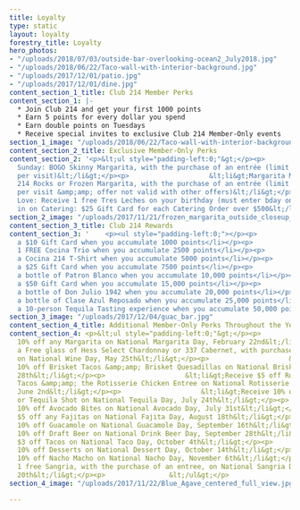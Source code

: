 ```yaml
---
title: Loyalty
type: static
layout: loyalty
forestry_title: Loyalty
hero_photos:
- "/uploads/2018/07/03/outside-bar-overlooking-ocean2_July2018.jpg"
- "/uploads/2018/06/22/Taco-wall-with-interior-background.jpg"
- "/uploads/2017/12/01/patio.jpg"
- "/uploads/2017/12/01/dine.jpg"
content_section_1_title: Club 214 Member Perks
content_section_1: |-
  * Join Club 214 and get your first 1000 points
  * Earn 5 points for every dollar you spend
  * Earn double points on Tuesdays
  * Receive special invites to exclusive Club 214 Member-Only events
section_1_image: "/uploads/2018/06/22/Taco-wall-with-interior-background.jpg"
content_section_2_title: Exclusive Member-Only Perks
content_section_2: '<p>&lt;ul style="padding-left:0;"&gt;</p><p>                    &lt;li&gt;Skinny
  Sunday: BOGO Skinny Margarita, with the purchase of an entrée (limit 1 per person,
  per visit)&lt;/li&gt;</p><p>                    &lt;li&gt;Margarita Monday: 1 Free
  214 Rocks or Frozen Margarita, with the purchase of an entrée (limit 1 per person,
  per visit &amp;amp; offer not valid with other offers)&lt;/li&gt;</p><p>                    &lt;li&gt;Birthday
  Love: Receive 1 free Tres Leches on your birthday (must enter bday on sign up)&lt;/li&gt;</p><p>                    &lt;li&gt;Cash
  in on Catering: $25 Gift Card for each Catering Order over $500&lt;/li&gt;</p><p>                &lt;/ul&gt;</p>'
section_2_image: "/uploads/2017/11/21/frozen_margarita_outside_closeup_w_limes.jpg"
content_section_3_title: Club 214 Rewards
content_section_3: '    <p><ul style="padding-left:0;"></p><p>                            <li>Earn
  a $10 Gift Card when you accumulate 1000 points</li></p><p>                            <li>Receive
  1 FREE Cocina Trio when you accumulate 2500 points</li></p><p>                            <li>Earn
  a Cocina 214 T-Shirt when you accumulate 5000 points</li></p><p>                            <li>Earn
  a $25 Gift Card when you accumulate 7500 points</li></p><p>                            <li>Earn
  a bottle of Patron Blanco when you accumulate 10,000 points</li></p><p>                            <li>Earn
  a $50 Gift Card when you accumulate 15,000 points</li></p><p>                            <li>Earn
  a bottle of Don Julio 1942 when you accumulate 20,000 points</li></p><p>                            <li>Earn
  a bottle of Clase Azul Reposado when you accumulate 25,000 points</li></p><p>                            <li>Earn
  a 10-person Tequila Tasting experience when you accumulate 50,000 points</li></p><p>                        </ul></p>'
section_3_image: "/uploads/2017/12/04/guac_bar.jpg"
content_section_4_title: Additional Member-Only Perks Throughout the Year
content_section_4: <p>&lt;ul style="padding-left:0;"&gt;</p><p>                    &lt;li&gt;Receive
  10% off any Margarita on National Margarita Day, February 22nd&lt;/li&gt;</p><p>                    &lt;li&gt;Receive
  a Free glass of Hess Select Chardonnay or 337 Cabernet, with purchase of an entree,
  on National Wine Day, May 25th&lt;/li&gt;</p><p>                    &lt;li&gt;Receive
  10% off Brisket Tacos &amp;amp; Brisket Quesadillas on National Brisket Day, May
  28th&lt;/li&gt;</p><p>                    &lt;li&gt;Receive $5 off Rotisserie Chicken
  Tacos &amp;amp; the Rotisserie Chicken Entree on National Rotisserie Chicken Day,
  June 2nd&lt;/li&gt;</p><p>                    &lt;li&gt;Receive 10% off any Margarita
  or Tequila Shot on National Tequila Day, July 24th&lt;/li&gt;</p><p>                    &lt;li&gt;Receive
  10% off Avocado Bites on National Avocado Day, July 31st&lt;/li&gt;</p><p>                    &lt;li&gt;Receive
  $5 off any Fajitas on National Fajita Day, August 18th&lt;/li&gt;</p><p>                    &lt;li&gt;Receive
  10% off Guacamole on National Guacamole Day, September 16th&lt;/li&gt;</p><p>                    &lt;li&gt;Receive
  10% off Draft Beer on National Drink Beer Day, September 28th&lt;/li&gt;</p><p>                    &lt;li&gt;Receive
  $3 off Tacos on National Taco Day, October 4th&lt;/li&gt;</p><p>                    &lt;li&gt;Receive
  10% off Desserts on National Dessert Day, October 14th&lt;/li&gt;</p><p>                    &lt;li&gt;Receive
  10% off Nacho Macho on National Nacho Day, November 6th&lt;/li&gt;</p><p>                    &lt;li&gt;Receive
  1 free Sangria, with the purchase of an entree, on National Sangria Day, December
  20th&lt;/li&gt;</p><p>                &lt;/ul&gt;</p>
section_4_image: "/uploads/2017/11/22/Blue_Agave_centered_full_view.jpg"

---
```

